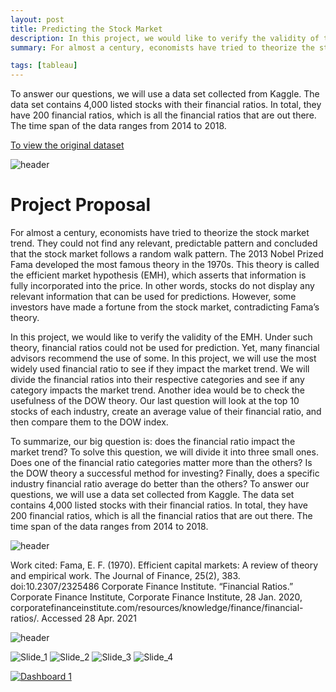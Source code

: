 ```yaml
---
layout: post
title: Predicting the Stock Market
description: In this project, we would like to verify the validity of the EMH. Under such theory, financial ratios could not be used for prediction. Yet, many financial advisors recommend the use of some. In this project, we will use the most widely used financial ratio to see if they impact the market trend.
summary: For almost a century, economists have tried to theorize the stock market trend. They could not find any relevant, predictable pattern and concluded that the stock market follows a random walk pattern. The 2013 Nobel Prized Fama developed the most famous theory in the 1970s. This theory is called the efficient market hypothesis (EMH), which asserts that information is fully incorporated into the price. In other words, stocks do not display any relevant information that can be used for predictions. However, some investors have made a fortune from the stock market, contradicting Fama’s theory.

tags: [tableau]
---
```




To answer our questions, we will use a data set collected from Kaggle. The data set contains 4,000 listed stocks with their financial ratios. In total, they have 200 financial ratios, which is all the financial ratios that are out there. The time span of the data ranges from 2014 to 2018.

[To view the original dataset](https://www.kaggle.com/datasets/cnic92/200-financial-indicators-of-us-stocks-20142018)

![header](https://capsule-render.vercel.app/api?type=rect&color=gradient&height=1)

# Project Proposal 
For almost a century, economists have tried to theorize the stock market trend. They could not find any relevant, predictable pattern and concluded that the stock market follows a random walk pattern. The 2013 Nobel Prized Fama developed the most famous theory in the 1970s. This theory is called the efficient market hypothesis (EMH), which asserts that information is fully incorporated into the price. In other words, stocks do not display any relevant information that can be used for predictions. However, some investors have made a fortune from the stock market, contradicting Fama’s theory.

In this project, we would like to verify the validity of the EMH. Under such theory, financial ratios could not be used for prediction. Yet, many financial advisors recommend the use of some. In this project, we will use the most widely used financial ratio to see if they impact the market trend.
We will divide the financial ratios into their respective categories and see if any category impacts the market trend. Another idea would be to check the usefulness of the DOW theory. Our last question will look at the top 10 stocks of each industry, create an average value of their financial ratio, and then compare them to the DOW index.

To summarize, our big question is: does the financial ratio impact the market trend? To solve this question, we will divide it into three small ones. Does one of the financial ratio categories matter more than the others? Is the DOW theory a successful method for investing? Finally, does a specific industry financial ratio average do better than the others?
To answer our questions, we will use a data set collected from Kaggle. The data set contains 4,000 listed stocks with their financial ratios. In total, they have 200 financial ratios, which is all the financial ratios that are out there. The time span of the data ranges from 2014 to 2018.

![header](https://capsule-render.vercel.app/api?type=rect&color=gradient&height=1)

Work cited:
Fama, E. F. (1970). Efficient capital markets: A review of theory and empirical work. The Journal of Finance, 25(2), 383. doi:10.2307/2325486
Corporate Finance Institute. “Financial Ratios.” Corporate Finance Institute, Corporate Finance Institute, 28 Jan. 2020, corporatefinanceinstitute.com/resources/knowledge/finance/financial-ratios/. Accessed 28 Apr. 2021

![header](https://capsule-render.vercel.app/api?type=rect&color=gradient&height=1)

![Slide_1](https://user-images.githubusercontent.com/45902684/182746965-dc2e2d51-ac81-4b13-b317-5ff4cd91e341.png)
![Slide_2](https://user-images.githubusercontent.com/45902684/182746969-8594e32b-88d7-4926-83b6-05831080f639.png)
![Slide_3](https://user-images.githubusercontent.com/45902684/182746981-d747adcb-4a7b-439a-9117-c3e02d5e037b.png)
![Slide_4](https://user-images.githubusercontent.com/45902684/182746991-b822e8f1-8776-4ae2-8e0b-1d3a39149662.png)

<div class='tableauPlaceholder' id='viz1659578431788' style='position: relative'><noscript><a href='https:&#47;&#47;datagirlz.tumblr.com&#47;post&#47;672482548864172032&#47;predicting-the-stock-market'><img alt='Dashboard 1 ' src='https:&#47;&#47;public.tableau.com&#47;static&#47;images&#47;Ca&#47;Canyoupredictthestockmarket-Introduction&#47;Dashboard1&#47;1_rss.png' style='border: none' /></a></noscript><object class='tableauViz'  style='display:none;'><param name='host_url' value='https%3A%2F%2Fpublic.tableau.com%2F' /> <param name='embed_code_version' value='3' /> <param name='site_root' value='' /><param name='name' value='Canyoupredictthestockmarket-Introduction&#47;Dashboard1' /><param name='tabs' value='no' /><param name='toolbar' value='yes' /><param name='static_image' value='https:&#47;&#47;public.tableau.com&#47;static&#47;images&#47;Ca&#47;Canyoupredictthestockmarket-Introduction&#47;Dashboard1&#47;1.png' /> <param name='animate_transition' value='yes' /><param name='display_static_image' value='yes' /><param name='display_spinner' value='yes' /><param name='display_overlay' value='yes' /><param name='display_count' value='yes' /><param name='language' value='en-US' /></object></div>                











